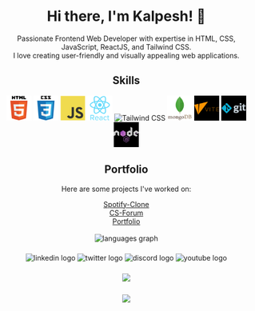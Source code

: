 <!-- Header -->
<h1 align="center">Hi there, I'm Kalpesh! 👋</h1>

<!-- Introduction -->
<p align="center">Passionate Frontend Web Developer with expertise in HTML, CSS, JavaScript, ReactJS, and Tailwind CSS.<br> I love creating user-friendly and visually appealing web applications.</p>

<!-- Skills -->
<h2 align="center">Skills</h2>
<p align="center">
  <img src="https://raw.githubusercontent.com/devicons/devicon/master/icons/html5/html5-original-wordmark.svg" alt="HTML5" width="50" height="50"/>
  <img src="https://raw.githubusercontent.com/devicons/devicon/master/icons/css3/css3-original-wordmark.svg" alt="CSS3" width="50" height="50"/>
  <img src="https://raw.githubusercontent.com/devicons/devicon/master/icons/javascript/javascript-original.svg" alt="JavaScript" width="50" height="50"/>
  <img src="https://raw.githubusercontent.com/devicons/devicon/master/icons/react/react-original-wordmark.svg" alt="ReactJS" width="50" height="50"/>
  <img src="https://upload.wikimedia.org/wikipedia/commons/thumb/d/d5/Tailwind_CSS_Logo.svg/768px-Tailwind_CSS_Logo.svg.png?20230715030042" alt="Tailwind CSS" width="50" height="50"/>
  <img src="https://raw.githubusercontent.com/devicons/devicon/master/icons/mongodb/mongodb-original-wordmark.svg" alt="MongoDB" width="50" height="50"/>
  <img src="https://raw.githubusercontent.com/devicons/devicon/master/icons/vite/vite-original-wordmark.svg" alt="ViteJS" width="50" height="50" style="filter: invert(100%);"/>
  <img src="https://raw.githubusercontent.com/devicons/devicon/master/icons/git/git-original-wordmark.svg" alt="Git" width="50" height="50" style="filter: invert(100%);"/>
  <img src="https://raw.githubusercontent.com/devicons/devicon/master/icons/nodejs/nodejs-original-wordmark.svg" alt="Node.js" width="50" height="50" style="filter: invert(100%);"/>

</p>

<!-- Portfolio -->
<h2 align="center">Portfolio</h2>
<p align="center">Here are some projects I've worked on:</p>
<div align="center">
  <a href="https://github.com/KoliKalpesh/spotify-clone-app">
<!--     <img src="project_image_url" alt="Project Name" width="300"/> -->
  Spotify-Clone</a>
  <a href="project_link"> <br>
<!--     <img src="project_image_url" alt="Project Name" width="300"/> -->
  CS-Forum</a><br>
  <a href="https://kalpesh-portfolio.netlify.app/">Portfolio</a>
</div>

<!-- Get in Touch -->

<!-- Connect with Me -->

<br>
<div align="center">
<!--   <img src="https://github-readme-stats.vercel.app/api?username=KoliKalpesh&hide_title=false&hide_rank=false&show_icons=true&include_all_commits=true&count_private=true&disable_animations=false&theme=dracula&locale=en&hide_border=false&order=1" height="150" alt="stats graph"  /> -->
  <img src="https://github-readme-stats.vercel.app/api/top-langs?username=KoliKalpesh&locale=en&hide_title=false&layout=compact&card_width=320&langs_count=5&theme=dracula&hide_border=false&order=2" height="150" alt="languages graph"  />
</div>

###
###

<div align="center">
  <img src="https://raw.githubusercontent.com/maurodesouza/profile-readme-generator/master/src/assets/icons/social/linkedin/default.svg" width="52" height="40" alt="linkedin logo"  />
  <img src="https://raw.githubusercontent.com/maurodesouza/profile-readme-generator/master/src/assets/icons/social/twitter/default.svg" width="52" height="40" alt="twitter logo"  />
  <img src="https://raw.githubusercontent.com/maurodesouza/profile-readme-generator/master/src/assets/icons/social/discord/default.svg" width="52" height="40" alt="discord logo"  />
  <img src="https://raw.githubusercontent.com/maurodesouza/profile-readme-generator/master/src/assets/icons/social/youtube/default.svg" width="52" height="40" alt="youtube logo"  />
</div>

###

<div align="center">
  <img src="https://profile-counter.glitch.me/KoliKalpesh/count.svg?"  />
</div>

###

<div align="center">
  <img height="200" src="https://media.giphy.com/media/v1.Y2lkPTc5MGI3NjExOHI0b2IydTYzNzIyYXE5cW13bjY3Z3M3cDBsb2dweHNrMXZxdzB0eiZlcD12MV9pbnRlcm5hbF9naWZfYnlfaWQmY3Q9Zw/qgQUggAC3Pfv687qPC/giphy.gif"  />
</div>


###




<!--
**KoliKalpesh/KoliKalpesh** is a ✨ _special_ ✨ repository because its `README.md` (this file) appears on your GitHub profile.

Here are some ideas to get you started:

- 🔭 I’m currently working on ...
- 🌱 I’m currently learning ...
- 👯 I’m looking to collaborate on ...
- 🤔 I’m looking for help with ...
- 💬 Ask me about ...
- 📫 How to reach me: ...
- 😄 Pronouns: ...
- ⚡ Fun fact: ...
-->
